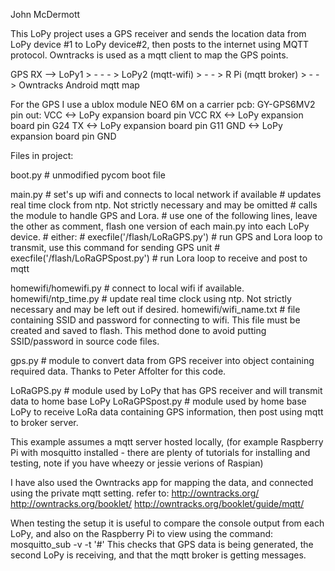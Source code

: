 John McDermott


This LoPy project uses a GPS receiver and sends the location data from LoPy device #1 to LoPy device#2, then posts to the internet using MQTT protocol.  Owntracks is used as a mqtt client to map the GPS points.


GPS RX --> LoPy1 > - - - >  LoPy2 (mqtt-wifi) > - - > R Pi (mqtt broker) > - - > Owntracks Android mqtt map

For the GPS I use a ublox module NEO 6M on a carrier pcb: GY-GPS6MV2
pin out:
VCC  <->  LoPy expansion board pin VCC
RX   <->  LoPy expansion board pin G24
TX   <->  LoPy expansion board pin G11
GND  <->  LoPy expansion board pin GND

Files in project:

boot.py   # unmodified pycom boot file

main.py   # set's up wifi and connects to local network if available
          # updates real time clock from ntp.  Not strictly necessary and may be omitted
          # calls the module to handle GPS and Lora.
          # use one of the following lines, leave the other as comment, flash one version of each main.py into each LoPy device.
          # either:
          # execfile('/flash/LoRaGPS.py')      			# run GPS and Lora loop to transmit, use this command for sending GPS unit
          # execfile('/flash/LoRaGPSpost.py')			# run Lora loop to receive and post to mqtt

homewifi/homewifi.py  # connect to local wifi if available.
homewifi/ntp_time.py  # update real time clock using ntp.  Not strictly necessary and may be left out if desired.
homewifi/wifi_name.txt  # file containing SSID and password for connecting to wifi.  This file must be created and saved to flash.  This method done to avoid putting SSID/password in source code files.

gps.py    # module to convert data from GPS receiver into object containing required data.  Thanks to Peter Affolter for this code.

LoRaGPS.py  # module used by LoPy that has GPS receiver and will transmit data to home base LoPy
LoRaGPSpost.py  # module used by home base LoPy to receive LoRa data containing GPS information, then post using mqtt to broker server.


This example assumes a mqtt server hosted locally, (for example Raspberry Pi with mosquitto installed - there are plenty of tutorials for installing and testing, note if you have wheezy or jessie verions of Raspian)

I have also used the Owntracks app for mapping the data, and connected using the private mqtt setting.
refer to:
http://owntracks.org/
http://owntracks.org/booklet/
http://owntracks.org/booklet/guide/mqtt/

When testing the setup it is useful to compare the console output from each LoPy, and also on the Raspberry Pi to view using the command:  mosquitto_sub -v -t '#'
This checks that GPS data is being generated, the second LoPy is receiving, and that the mqtt broker is getting messages.
